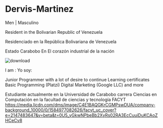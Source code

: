 # Dervis-Martinez

Men | Masculino 

Resident in the Bolivarian Republic of Venezuela 

Residenciado en la República Bolivariana de Venezuela 

Estado Carabobo 
En El corazón industrial de la nación 

![download](https://user-images.githubusercontent.com/92455106/172199239-f8e95298-ff49-4f8b-ab5e-dcea77d90ed2.png)


I am : 
Yo soy:

Junior Programmer with a lot of desire to continue Learning
certificates
Basic Programming (Platzi)
 Digital Marketing (Google LLC)
and more

Estudiante actualmente en la Universidad de Carabobo carrera Ciencias en Computación en la facultad de ciencias y tecnología FACYT 
https://media.licdn.com/dms/image/C4E1BAQGKrCGMPswDUA/company-background_10000/0/1584977082626/facyt_uc_cover?e=2147483647&v=beta&t=0U5_yGkwNPbeBb2XyRs02RA3EcCuuiDuKCAoZHCeCv8


